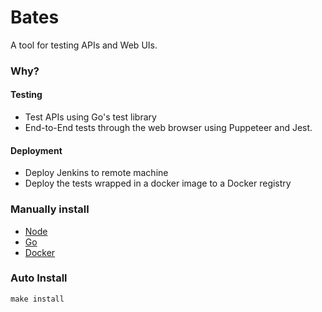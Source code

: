# Bates
A tool for testing APIs and Web UIs.

### Why?
#### Testing
* Test APIs using Go's test library
* End-to-End tests through the web browser using Puppeteer and Jest.

#### Deployment
* Deploy Jenkins to remote machine
* Deploy the tests wrapped in a docker image to a Docker registry

### Manually install
* [Node](https://nodejs.org/en/download/)
* [Go](https://golang.org/doc/install)
* [Docker](https://docs.docker.com/install/)

### Auto Install
```
make install
```



